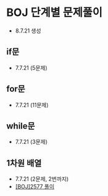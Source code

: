 # BOJ 단계별 문제풀이
* 8.7.21 생성

## if문
* 7.7.21 (5문제)

## for문
* 7.7.21 (11문제)

## while문
* 7.7.21 (3문제)

## 1차원 배열
* 7.7.21 (2문제, 2번까지)
* [[BOJ]2577 풀이](velog.io/@ljc8721/BOJ "디버그로 알아보는 풀이")
